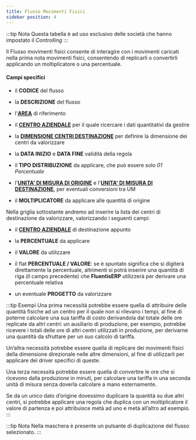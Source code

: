```yaml
---
title: Flusso Movimenti Fisici
sidebar position: 4
---
```


:::tip Nota
Questa tabella è ad uso esclusivo delle società che hanno impostato il *Controlling*
:::

Il Flusso movimenti fisici consente di interagire con i movimenti caricati nella prima nota movimenti fisici, consentendo di replicarli o convertirli applicando un moltiplicatore o una percentuale.

#### Campi specifici

- il **CODICE** del flusso

- la **DESCRIZIONE** del flusso

- l'[**AREA**](/docs/controlling/controlling-parametrization/controlling-specific-settings/area-types-areas) di riferimento

- il [**CENTRO AZIENDALE**](/docs/controlling/controlling-parametrization/controlling-specific-settings/cost-centers) per il quale ricercare i dati quantitativi da gestire

- la [**DIMENSIONE CENTRI DESTINAZIONE**](/docs/controlling/controlling-parametrization/controlling-specific-settings/dimension) per definire la dimensione dei centri da valorizzare

- la **DATA INIZIO** e **DATA FINE** validità della regola

- il **TIPO DISTRIBUZIONE** da applicare, che può essere solo *01 Percentuale*

- l'[**UNITA' DI MISURA DI ORIGINE**](/docs/controlling/controlling-parametrization/controlling-specific-settings/measure-units) e l'[**UNITA' DI MISURA DI DESTINAZIONE**](/docs/controlling/controlling-parametrization/controlling-specific-settings/measure-units), per eventuali conversioni tra UM

- il **MOLTIPLICATORE** da applicare alle quantità di origine

Nella griglia sottostante andremo ad inserire la lista dei centri di destinazione da valorizzare, valorizzando i seguenti campi:
- il [**CENTRO AZIENDALE**](/docs/controlling/controlling-parametrization/controlling-specific-settings/cost-centers)  di destinazione appunto

- la **PERCENTUALE** da applicare

- il **VALORE** da utilizzare

- il flat **PERCENTUALE / VALORE**: se è spuntato significa che si digiterà direttamente la percentuale, altrimenti si potrà inserire una quantità di riga (il campo precedente) che **FluentisERP** utilizzerà per derivare una percentuale relativa

- un eventuale **PROGETTO** da valorizzare

:::tip Esempi
 Una prima necessità potrebbe essere quella di attribuire delle quantità fisiche ad un centro per il quale non si rilevano i tempi, al fine di poterne calcolare una sua tariffa di costo derivandola dal totale delle ore replicate da altri centri: un ausiliario di produzione, per esempio, potrebbe ricevere i totali delle ore di altri centri utilizzati in produzione, per derivarne una quantità da sfruttare per un suo calcolo di tariffa.
 
 Un’altra necessità potrebbe essere quella di replicare dei movimenti fisici della dimensione direzionale nelle altre dimensioni, al fine di utilizzarli per applicare dei driver specifici di queste.
 
 Una terza necessità potrebbe essere quella di convertire le ore che si ricevono dalla produzione in minuti, per calcolare una tariffa in una seconda unità di misura senza doverla calcolare a mano esternamente.
 
 Se da un unico dato d’origine dovessimo duplicare la quantità su due altri centri, si potrebbe applicare una regola che duplica con un moltiplicatore il valore di partenza e poi attribuisce metà ad uno e metà all’altro ad esempio.
:::

:::tip Nota
Nella maschera è presente un pulsante di duplicazione del flusso selezionato.
:::